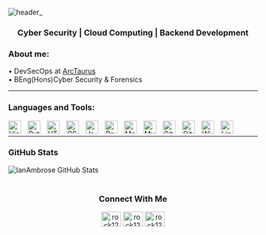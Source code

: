 ![header_](https://user-images.githubusercontent.com/74079455/153599388-bc78e498-f8a4-4fc4-bb25-ceaefd2321f2.png)
<h3 align="center">Cyber Security | Cloud Computing | Backend Development </h3>

### About me:

• DevSecOps at <a href="https://arctaurus.com/">ArcTaurus</a><br  />
• BEng(Hons)Cyber Security & Forensics<br  />


---


### Languages and Tools:

<img align="left" alt="Visual Studio Code" width="26px" src="https://cdn.jsdelivr.net/gh/devicons/devicon/icons/vscode/vscode-original.svg" style="padding-right:10px;" />
<img align="left" alt="Python" width="26px" src="https://cdn.jsdelivr.net/gh/devicons/devicon/icons/python/python-original.svg" style="padding-right:10px;" />
<img align="left" alt="HTML5" width="26px" src="https://cdn.jsdelivr.net/gh/devicons/devicon/icons/html5/html5-original.svg" style="padding-right:10px;" />
<img align="left" alt="CSS3" width="26px" src="https://cdn.jsdelivr.net/gh/devicons/devicon/icons/css3/css3-original.svg" style="padding-right:10px;" />
<img align="left" alt="JavaScript" width="26px" src="https://cdn.jsdelivr.net/gh/devicons/devicon/icons/javascript/javascript-original.svg" style="padding-right:10px;" />
<img align="left" alt="React" width="26px" src="https://cdn.jsdelivr.net/gh/devicons/devicon/icons/react/react-original.svg" style="padding-right:10px;" />
<img align="left" alt="MongoDB" width="26px" src="https://cdn.jsdelivr.net/gh/devicons/devicon/icons/mongodb/mongodb-original.svg" style="padding-right:10px;" />
<img align="left" alt="MySQL" width="26px" src="https://cdn.jsdelivr.net/gh/devicons/devicon/icons/mysql/mysql-original.svg" style="padding-right:10px;" />
<img align="left" alt="Git" width="26px" src="https://cdn.jsdelivr.net/gh/devicons/devicon/icons/git/git-original.svg" style="padding-right:10px;" />
<img align="left" alt="GitHub" width="26px" src="https://user-images.githubusercontent.com/3369400/139447912-e0f43f33-6d9f-45f8-be46-2df5bbc91289.png" style="padding-right:10px;" />
<img align="left" alt="Windows" width="26px" src="https://cdn.jsdelivr.net/gh/devicons/devicon/icons/windows8/windows8-original.svg" style="padding-right:10px;" />
<img align="left" alt="Linux" width="26px" src="https://cdn.jsdelivr.net/gh/devicons/devicon/icons/linux/linux-original.svg" style="padding-right:10px;" />
<br  />

---



### GitHub Stats

  <img align="left" alt="IanAmbrose GitHub Stats" src="https://github-readme-stats.vercel.app/api?username=IanAmbrose&show_icons=true&hide_border=false&title_color=00aced&icon_color=FFE400&bg_color=09131B&text_color=ffffff&border_color=0c1a25" />

<br />
<br />

<div align="center">
<h3><b> Connect With Me</b></h3>
</div>
<p align="center">
  <a href="https://immersivelabs.online/profile/ianambrose" target="blank"><img align="center" src="https://user-images.githubusercontent.com/74079455/153519276-f48c0c33-922c-4354-bb20-3cecbb44471e.png" alt="rock1223" height="30" width="40" /></a>
<a href="https://twitter.com/IanWAmbrose" target="blank"><img align="center" src="https://raw.githubusercontent.com/rahuldkjain/github-profile-readme-generator/master/src/images/icons/Social/twitter.svg" alt="rock12231" height="30" width="40" /></a>
<a href="https://www.linkedin.com/in/ian-ambrose-3b988b231/" target="blank"><img align="center" src="https://raw.githubusercontent.com/rahuldkjain/github-profile-readme-generator/master/src/images/icons/Social/linked-in-alt.svg" alt="rock1223" height="30" width="40" /></a>

</p>
<br>
